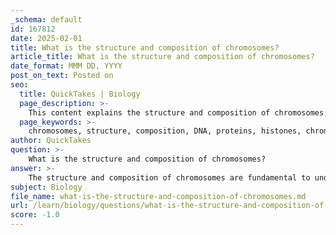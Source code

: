 ```yaml
---
_schema: default
id: 167812
date: 2025-02-01
title: What is the structure and composition of chromosomes?
article_title: What is the structure and composition of chromosomes?
date_format: MMM DD, YYYY
post_on_text: Posted on
seo:
  title: QuickTakes | Biology
  page_description: >-
    This content explains the structure and composition of chromosomes, detailing the roles of DNA and proteins, the types of chromatin, and the importance of chromosomal organization in genetics and molecular biology.
  page_keywords: >-
    chromosomes, structure, composition, DNA, proteins, histones, chromatin, euchromatin, heterochromatin, sister chromatids, centromere, genetic stability, gene regulation, cytogenetics
author: QuickTakes
question: >-
    What is the structure and composition of chromosomes?
answer: >-
    The structure and composition of chromosomes are fundamental to understanding genetics and molecular biology. Chromosomes are long, thread-like structures made primarily of DNA and proteins. In humans, there are 46 chromosomes organized into 23 pairs, with one set inherited from each parent. \n\n### Composition of Chromosomes\n1. **DNA**: The primary component of chromosomes is deoxyribonucleic acid (DNA), which carries the genetic information necessary for the development, functioning, and reproduction of organisms. The DNA is organized into genes, which are segments that code for proteins or functional RNA.\n  \n2. **Proteins**: Chromosomes also contain proteins, primarily histones, which play a crucial role in packaging the DNA into a compact, organized structure. Histones help in the formation of nucleosomes, where DNA wraps around histone proteins, creating a bead-like structure. This organization allows for the efficient storage of DNA within the nucleus.\n\n### Structure of Chromosomes\n- **Chromatin**: In non-dividing cells, DNA exists in a less condensed form known as chromatin. Chromatin can be further classified into two types:\n  - **Euchromatin**: This is a less condensed form of chromatin that is actively involved in transcription and gene expression.\n  - **Heterochromatin**: This is a more condensed form that is generally transcriptionally inactive and plays a role in maintaining chromosome structure.\n\n- **Condensation**: During cell division (mitosis and meiosis), chromatin condenses to form distinct chromosomes, making them visible under a microscope. This condensation is crucial for the accurate segregation of genetic material into daughter cells.\n\n- **Sister Chromatids**: Each chromosome, after DNA replication, consists of two identical halves known as sister chromatids, which are joined at a region called the centromere. During cell division, these sister chromatids are separated to ensure that each daughter cell receives an identical set of chromosomes.\n\n### Importance of Chromosomal Structure\nThe structure of chromosomes is vital for several reasons:\n- **Genetic Stability**: Proper chromosomal structure ensures the accurate transmission of genetic information during cell division.\n- **Gene Regulation**: The organization of DNA within chromosomes influences gene expression and regulation.\n- **Cytogenetics**: The study of chromosomes, including their structure and abnormalities, is essential for understanding genetic disorders and diseases.\n\nIn summary, chromosomes are complex structures composed of DNA and proteins, organized in a way that facilitates the storage, replication, and expression of genetic information. Their structure is crucial for the proper functioning of cells and the inheritance of traits across generations.
subject: Biology
file_name: what-is-the-structure-and-composition-of-chromosomes.md
url: /learn/biology/questions/what-is-the-structure-and-composition-of-chromosomes
score: -1.0
---
```


&nbsp;